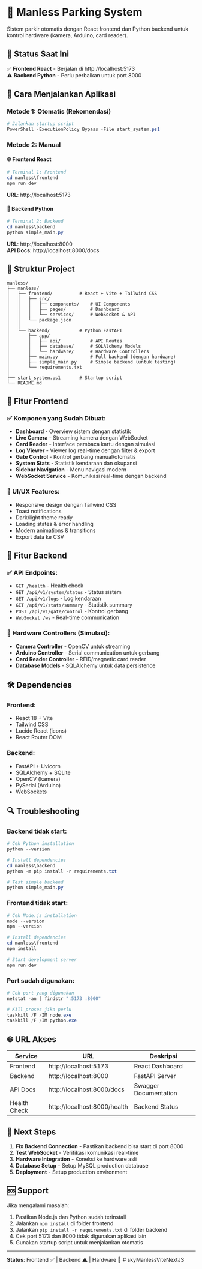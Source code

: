 # 🚗 Manless Parking System

Sistem parkir otomatis dengan React frontend dan Python backend untuk kontrol hardware (kamera, Arduino, card reader).

## 🎯 Status Saat Ini

✅ **Frontend React** - Berjalan di http://localhost:5173  
⚠️ **Backend Python** - Perlu perbaikan untuk port 8000  

## 🚀 Cara Menjalankan Aplikasi

### Metode 1: Otomatis (Rekomendasi)
```powershell
# Jalankan startup script
PowerShell -ExecutionPolicy Bypass -File start_system.ps1
```

### Metode 2: Manual

#### 🌐 Frontend React
```powershell
# Terminal 1: Frontend
cd manless\frontend
npm run dev
```
**URL**: http://localhost:5173

#### 🐍 Backend Python  
```powershell
# Terminal 2: Backend
cd manless\backend
python simple_main.py
```
**URL**: http://localhost:8000  
**API Docs**: http://localhost:8000/docs

## 📁 Struktur Project

```
manless/
├── manless/
│   ├── frontend/          # React + Vite + Tailwind CSS
│   │   ├── src/
│   │   │   ├── components/    # UI Components
│   │   │   ├── pages/         # Dashboard
│   │   │   └── services/      # WebSocket & API
│   │   └── package.json
│   │
│   └── backend/           # Python FastAPI
│       ├── app/
│       │   ├── api/           # API Routes
│       │   ├── database/      # SQLAlchemy Models
│       │   └── hardware/      # Hardware Controllers
│       ├── main.py            # Full backend (dengan hardware)
│       ├── simple_main.py     # Simple backend (untuk testing)
│       └── requirements.txt
│
├── start_system.ps1       # Startup script
└── README.md
```

## 🔧 Fitur Frontend

### ✅ Komponen yang Sudah Dibuat:
- **Dashboard** - Overview sistem dengan statistik
- **Live Camera** - Streaming kamera dengan WebSocket
- **Card Reader** - Interface pembaca kartu dengan simulasi
- **Log Viewer** - Viewer log real-time dengan filter & export
- **Gate Control** - Kontrol gerbang manual/otomatis  
- **System Stats** - Statistik kendaraan dan okupansi
- **Sidebar Navigation** - Menu navigasi modern
- **WebSocket Service** - Komunikasi real-time dengan backend

### 🎨 UI/UX Features:
- Responsive design dengan Tailwind CSS
- Toast notifications
- Dark/light theme ready
- Loading states & error handling
- Modern animations & transitions
- Export data ke CSV

## 🔧 Fitur Backend

### ✅ API Endpoints:
- `GET /health` - Health check
- `GET /api/v1/system/status` - Status sistem
- `GET /api/v1/logs` - Log kendaraan
- `GET /api/v1/stats/summary` - Statistik summary
- `POST /api/v1/gate/control` - Kontrol gerbang
- `WebSocket /ws` - Real-time communication

### 🔧 Hardware Controllers (Simulasi):
- **Camera Controller** - OpenCV untuk streaming
- **Arduino Controller** - Serial communication untuk gerbang
- **Card Reader Controller** - RFID/magnetic card reader
- **Database Models** - SQLAlchemy untuk data persistence

## 🛠️ Dependencies

### Frontend:
- React 18 + Vite
- Tailwind CSS
- Lucide React (icons)
- React Router DOM

### Backend:
- FastAPI + Uvicorn
- SQLAlchemy + SQLite
- OpenCV (kamera)
- PySerial (Arduino)
- WebSockets

## 🔍 Troubleshooting

### Backend tidak start:
```powershell
# Cek Python installation
python --version

# Install dependencies
cd manless\backend
python -m pip install -r requirements.txt

# Test simple backend
python simple_main.py
```

### Frontend tidak start:
```powershell
# Cek Node.js installation  
node --version
npm --version

# Install dependencies
cd manless\frontend
npm install

# Start development server
npm run dev
```

### Port sudah digunakan:
```powershell
# Cek port yang digunakan
netstat -an | findstr ":5173 :8000"

# Kill proses jika perlu
taskkill /F /IM node.exe
taskkill /F /IM python.exe
```

## 🌐 URL Akses

| Service | URL | Deskripsi |
|---------|-----|-----------|
| Frontend | http://localhost:5173 | React Dashboard |
| Backend | http://localhost:8000 | FastAPI Server |
| API Docs | http://localhost:8000/docs | Swagger Documentation |
| Health Check | http://localhost:8000/health | Backend Status |

## 📝 Next Steps

1. **Fix Backend Connection** - Pastikan backend bisa start di port 8000
2. **Test WebSocket** - Verifikasi komunikasi real-time
3. **Hardware Integration** - Koneksi ke hardware asli
4. **Database Setup** - Setup MySQL production database
5. **Deployment** - Setup production environment

## 🆘 Support

Jika mengalami masalah:
1. Pastikan Node.js dan Python sudah terinstall
2. Jalankan `npm install` di folder frontend
3. Jalankan `pip install -r requirements.txt` di folder backend
4. Cek port 5173 dan 8000 tidak digunakan aplikasi lain
5. Gunakan startup script untuk menjalankan otomatis

---
**Status**: Frontend ✅ | Backend ⚠️ | Hardware 🔄 #   s k y M a n l e s s V i t e N e x t J S  
 